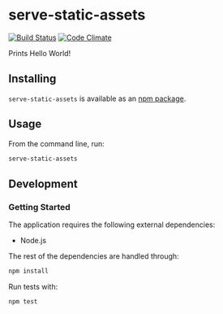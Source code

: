 # serve-static-assets
[![Build Status](https://travis-ci.org/vinsonchuong/serve-static-assets.svg?branch=master)](https://travis-ci.org/vinsonchuong/serve-static-assets)
[![Code Climate](https://codeclimate.com/github/vinsonchuong/serve-static-assets/badges/gpa.svg)](https://codeclimate.com/github/vinsonchuong/serve-static-assets)

Prints Hello World!

## Installing
`serve-static-assets` is available as an
[npm package](https://www.npmjs.com/package/serve-static-assets).

## Usage
From the command line, run:
```bash
serve-static-assets
```

## Development
### Getting Started
The application requires the following external dependencies:
* Node.js

The rest of the dependencies are handled through:
```bash
npm install
```

Run tests with:
```bash
npm test
```
